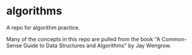 # algorithms

A repo for algorithm practice.

Many of the concepts in this repo are pulled from the book "A Common-Sense Guide to Data Structures and Algorithms" by Jay Wengrow.
